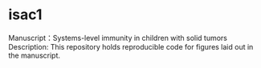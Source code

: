 # isac1
Manuscript：Systems-level immunity in children with solid tumors <br>
Description: This repository holds reproducible code for figures laid out in the manuscript.
